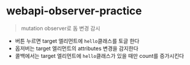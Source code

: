 # webapi-observer-practice

> mutation observer로 돔 변경 감시

- 버튼 누르면 target 엘리먼트에 `hello`클래스를 토글 한다
- 옵저버는 target 엘리먼트의 attributes 변경을 감지한다
- 콜백에서는 target 엘리먼트에 `hello`클래스가 있을 때만 count를 증가시킨다
